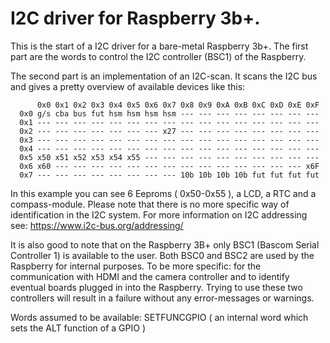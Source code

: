 # I2C driver for Raspberry 3b+.

This is the start of a I2C driver for a bare-metal Raspberry 3b+. The first part are the words to control the I2C controller (BSC1) of the Raspberry.

The second part is an implementation of an I2C-scan. It scans the I2C bus and gives a pretty overview of available devices like this:


	      0x0 0x1 0x2 0x3 0x4 0x5 0x6 0x7 0x8 0x9 0xA 0xB 0xC 0xD 0xE 0xF
      0x0 g/s cba bus fut hsm hsm hsm hsm --- --- --- --- --- --- --- ---
      0x1 --- --- --- --- --- --- --- --- --- --- --- --- --- --- --- ---
      0x2 --- --- --- --- --- --- --- x27 --- --- --- --- --- --- --- ---
      0x3 --- --- --- --- --- --- --- --- --- --- --- --- --- --- --- ---
      0x4 --- --- --- --- --- --- --- --- --- --- --- --- --- --- --- ---
      0x5 x50 x51 x52 x53 x54 x55 --- --- --- --- --- --- --- --- --- ---
      0x6 x60 --- --- --- --- --- --- --- --- --- --- --- --- --- --- x6F
      0x7 --- --- --- --- --- --- --- --- 10b 10b 10b 10b fut fut fut fut
      
In this example you can see 6 Eeproms ( 0x50-0x55 ), a LCD, a RTC and a compass-module. Please note that there is no more specific way of identification in the I2C system. For more information on I2C addressing see: https://www.i2c-bus.org/addressing/   
      
It is also good to note that on the Raspberry 3B+ only BSC1 (Bascom Serial Controller 1) is available to the user. Both BSC0 and BSC2 are used by the Raspberry for internal purposes. To be more specific: for the communication with HDMI and the camera controller and to identify eventual boards plugged in into the Raspberry.
Trying to use these two controllers will result in a failure without any error-messages or warnings.


Words assumed to be available: SETFUNCGPIO ( an internal word which sets the ALT function of a GPIO )




